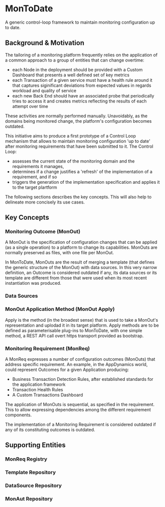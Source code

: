 # MonToDate

A generic control-loop framework to maintain monitoring configuration up to date.

## Background & Motivation

The tailoring of a monitoring platform frequently relies on the application of a common approach to a group of entities that can change overtime:

* each Node in the deployment should be provided with a Custom Dashboard that presents a well defined set of key metrics
* each Transaction of a given service must have a health rule around it that captures siginificant deviations from expected values in regards workload and quality of service
* each new Back End should have an associated probe that periodically tries to access it and creates metrics reflecting the results of each attempt over time

These activities are normally performed manually. Unavoidably, as the domains being monitored change, the platform's configuration becomes outdated.

This initiative aims to produce a first prototype of a Control Loop mechanism that allows to maintain monitoring configuration 'up to date' after monitoring requirements that have been submitted to it. The Control Loop:

* assesses the current state of the monitoring domain and the requirements it manages,
* determines if a change justifies a 'refresh' of the implementation of a requirement, and if so
* triggers the generation of the implementation specification and applies it to the target plartform

The following sections describes the key concepts. This will also help to delineate more concisely its use cases.

## Key Concepts

### Monitoring Outcome (MonOut)

A MonOut is the specification of configuration changes that can be applied (as a single operation) to a platform to change its capabilities. MonOuts are normally preserved as files, with one file per MonOut.

In MonToDate, MonOuts are the result of merging a template (that defines the generic structure of the MonOut) with data sources. In this very narrow definition, an Outcome is considered outdated if any, its data sources or its template are different from those that were used when its most recent instantiation was produced.

### Data Sources



### MonOut Application Method (MonOut Apply)

Apply is the method (in the broadest sense) that is used to take a MonOut's representation and uplodad it in its target platform. Apply methods are to be defined as parameterisable plug-ins to MonToDate, with one simple method, a REST API call overt https transport provided as bootstrap.


### Monitoring Requirement (MonReq)

A MonReq expresses a number of configuration outcomes (MonOuts) that address specific requirement. An example, in the AppDynamics world, could represent Outcomes for a given Application producing:

* Business Transaction Detection Rules, after established standards for the application framework
* Transaction Health Rules
* A Custom Transactions Dashboard

The application of MonOuts is sequential, as specified in the requirement. This to allow expressing dependencies among the different requirement components. 

The implementation of a Monitoring Requirement is considered outdated if any of its constituting outcomes is outdated. 


## Supporting Entities

### MonReq Registry

### Template Repository

### DataSource Repository

### MonAut Repository
